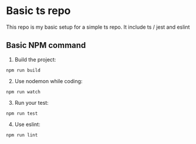 # Basic ts repo

This repo is my basic setup for a simple ts repo. It include ts / jest and eslint

## Basic NPM command

1. Build the project:

```Shell
npm run build 
```

2. Use nodemon while coding:

```Shell
npm run watch
```

3. Run your test:

```Shell
npm run test
```

4. Use eslint:

```Shell
npm run lint
```
